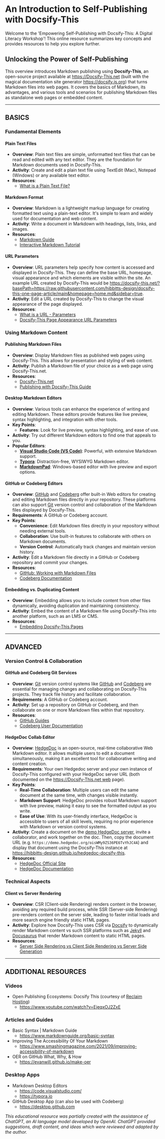 # An Introduction to Self-Publishing with Docsify-This

Welcome to the 'Empowering Self-Publishing with Docsify-This: A Digital Literacy Workshop'! This online resource summarizes key concepts and provides resources to help you explore further.

<h2> Unlocking the Power of Self-Publishing </h2>

This overview introduces Markdown publishing using **Docsify-This**, an open-source project available at https://Docsify-This.net (built with the magical documentation site generator https://docsify.js.org) that turns Markdown files into web pages. It covers the basics of Markdown, its advantages, and various tools and scenarios for publishing Markdown files as standalone web pages or embedded content.

---

## BASICS

### Fundamental Elements

#### Plain Text Files
- **Overview**: Plain text files are simple, unformatted text files that can be read and edited with any text editor. They are the foundation for Markdown documents used in Docsify-This.
- **Activity**: Create and edit a plain text file using TextEdit (Mac), Notepad (Windows) or any available text editor.
- **Resources**:
  - [What is a Plain Text File?](https://en.wikipedia.org/wiki/Plain_text)

#### Markdown Format
- **Overview**: Markdown is a lightweight markup language for creating formatted text using a plain-text editor. It's simple to learn and widely used for documentation and web content.
- **Activity**: Write a document in Markdown with headings, lists, links, and images.
- **Resources**:
  - [Markdown Guide](https://www.markdownguide.org/)
  - [Interactive Markdown Tutorial](https://www.markdowntutorial.com/)

#### URL Parameters
- **Overview**: URL parameters help specify how content is accessed and displayed in Docsify-This. They can define the base URL, homepage, visual appearance and which elements are visible within the site. An example URL created by Docsify-This would be https://docsify-this.net/?basePath=https://raw.githubusercontent.com/hibbitts-design/docsify-this-one-page-article/main&homepage=home.md&sidebar=true.
- **Activity**: Edit a URL created by Docsify-This to change the visual appearance of the page displayed.
- **Resources**:
  - [What is a URL - Parameters](https://developer.mozilla.org/en-US/docs/Learn/Common_questions/Web_mechanics/What_is_a_URL#parameters)
  - [Docsify-This Page Appearance URL Parameters](https://docsify-this.net/?basePath=https://raw.githubusercontent.com/hibbitts-design/publishing-with-docsify-this/main&sidebar=true&browser-tab-title=Markdown%20Publishing%20with%20Docsify-This&edit-link=https://github.com/hibbitts-design/publishing-with-docsify-this/blob/main/README.md&edit-link-text=Suggest%20an%20Edit%20for%20this%20Page&maxLevel=3&coverpage=_coverpage.md&zoom-images=true&dark-mode=true#/?id=docsify-this-web-page-appearance)

### Using Markdown Content

#### Publishing Markdown Files
- **Overview**: Display Markdown files as published web pages using Docsify-This. This allows for presentation and styling of web content.
- **Activity**: Publish a Markdown file of your choice as a web page using Docsify-This.net.
- **Resources**:
  - [Docsify⁠–⁠This.net](https://docsify-this.net)
  - [Publishing with Docsify⁠–⁠This Guide](https://docsify-this.net/?basePath=https://raw.githubusercontent.com/hibbitts-design/publishing-with-docsify-this/main&sidebar=true&browser-tab-title=Markdown%20Publishing%20with%20Docsify-This&edit-link=https://github.com/hibbitts-design/publishing-with-docsify-this/blob/main/README.md&edit-link-text=Suggest%20an%20Edit%20for%20this%20Page&maxLevel=3&coverpage=_coverpage.md&zoom-images=true&dark-mode=true)

#### Desktop Markdown Editors
- **Overview**: Various tools can enhance the experience of writing and editing Markdown. These editors provide features like live preview, syntax highlighting, and integration with other tools.
- **Key Points**:
  - **Features**: Look for live preview, syntax highlighting, and ease of use.
- **Activity**: Try out different Markdown editors to find one that appeals to you.
- **Popular Editors**:
  - **[Visual Studio Code (VS Code)](https://code.visualstudio.com/)**: Powerful, with extensive Markdown support.
  - **[Typora](https://typora.io/)**: Distraction-free, WYSIWYG Markdown editor.
  - **[MarkdownPad](http://markdownpad.com/)**: Windows-based editor with live preview and export options.

#### GitHub or Codeberg Editors
- **Overview**: [GitHub](https://github.com/) and [Codeberg](https://codeberg.org/) offer built-in Web editors for creating and editing Markdown files directly in your repository. These platforms can also support [Git](https://en.wikipedia.org/wiki/Git) version control and collaboration of the Markdown files displayed by Docsify-This.
- **Requirements**: A GitHub or Codeberg account.
- **Key Points**:
  - **Convenience**: Edit Markdown files directly in your repository without needing external tools.
  - **Collaboration**: Use built-in features to collaborate with others on Markdown documents.
  - **Version Control**: Automatically track changes and maintain version history.
- **Activity**: Edit a Markdown file directly in a GitHub or Codeberg repository and commit your changes.
- **Resources**:
  - [GitHub: Working with Markdown Files](https://docs.github.com/en/get-started/writing-on-github/getting-started-with-writing-and-formatting-on-github/basic-writing-and-formatting-syntax)
  - [Codeberg Documentation](https://docs.codeberg.org/)

#### Embedding vs. Duplicating Content
- **Overview**: Embedding allows you to include content from other files dynamically, avoiding duplication and maintaining consistency.
- **Activity**: Embed the content of a Markdown file using Docsify-This into another platform, such as an LMS or CMS.
- **Resources**:
  - [Embedding Docsify-This Pages](https://docsify-this.net/?basePath=https://raw.githubusercontent.com/hibbitts-design/publishing-with-docsify-this/main&sidebar=true&browser-tab-title=Markdown%20Publishing%20with%20Docsify-This&edit-link=https://github.com/hibbitts-design/publishing-with-docsify-this/blob/main/README.md&edit-link-text=Suggest%20an%20Edit%20for%20this%20Page&maxLevel=3&coverpage=_coverpage.md&zoom-images=true&dark-mode=true#/?id=embedding-docsify-this-pages)

---

## ADVANCED

### Version Control & Collaboration

#### GitHub and Codeberg Git Services
- **Overview**: [Git](https://en.wikipedia.org/wiki/Git) version control systems like [GitHub](https://github.com/) and [Codeberg](https://codeberg.org/) are essential for managing changes and collaborating on Docsify-This projects. They track file history and facilitate collaboration.
- **Requirements**: A GitHub or Codeberg account.
- **Activity**: Set up a repository on GitHub or Codeberg, and then collaborate on one or more Markdown files within that repository.
- **Resources**:
  - [GitHub Guides](https://guides.github.com/)
  - [Codeberg User Documentation](https://docs.codeberg.org/)

#### HedgeDoc Collab Editor
- **Overview**: [HedgeDoc](https://hedgedoc.org/) is an open-source, real-time collaborative Web Markdown editor. It allows multiple users to edit a document simultaneously, making it an excellent tool for collaborative writing and content creation.
- **Requirements**: Your own Hedgedoc server and your own instance of Docsify-This configured with your HedgeDoc server URL (both documented on the https://Docsify-This.net web page).
- **Key Points**:
  - **Real-Time Collaboration**: Multiple users can edit the same document at the same time, with changes visible instantly.
  - **Markdown Support**: HedgeDoc provides robust Markdown support with live preview, making it easy to see the formatted output as you write.
  - **Ease of Use**: With its user-friendly interface, HedgeDoc is accessible to users of all skill levels, requiring no prior experience with Markdown or version control systems.
- **Activity**: Create a document on the [demo HedgeDoc server](https://hedgedoc.org/demo/), invite a collaborator, and work together on the doc. Then, copy the document URL (e.g. `https://demo.hedgedoc.org/oisWMy9ZS36PE6TvYhJC4A`) and display that document using the Docsify-This instance at https://hibbitts-design.github.io/hedgedoc-docsify-this.
- **Resources**:
  - [HedgeDoc Official Site](https://hedgedoc.org/)
  - [HedgeDoc Documentation](https://docs.hedgedoc.org/)

### Technical Aspects

#### Client vs Server Rendering
- **Overview**: CSR (Client-side Rendering) renders content in the browser, avoiding any required build process, while SSR (Server-side Rendering) pre-renders content on the server side, leading to faster initial loads and more search engine friendly static HTML pages.
- **Activity**: Explore how Docsify-This uses CSR via [Docsify](https://docsify.js.org) to dynamically render Markdown content vs such SSR platforms such as [Jekyll](https://jekyllrb.com/) and [Docusaurus](https://docusaurus.io/) that render Markdown content to static HTML pages.
- **Resources**:
  - [Server Side Rendering vs Client Side Rendering vs Server Side Generation](https://www.geeksforgeeks.org/server-side-rendering-vs-client-side-rendering-vs-server-side-generation/)

---

## ADDITIONAL RESOURCES

### Videos

- Open Publishing Ecosystems: Docsify This (courtesy of [Reclaim Hosting](https://www.reclaimhosting.com/))
  - https://www.youtube.com/watch?v=EjeqxOJ2ZxE

### Articles and Guides

- Basic Syntax | Markdown Guide
  - https://www.markdownguide.org/basic-syntax
- Improving The Accessibility Of Your Markdown
  - https://www.smashingmagazine.com/2021/09/improving-accessibility-of-markdown
- OER on GitHub What, Why, & How
  - https://evanwill.github.io/make-oer

### Desktop Apps

- Markdown Desktop Editors
  - https://code.visualstudio.com/
  - https://typora.io
- GitHub Desktop App (can also be used with Codeberg)
  - https://desktop.github.com

_This educational resource was partially created with the assistance of ChatGPT, an AI language model developed by OpenAI. ChatGPT provided suggestions, draft content, and ideas which were reviewed and adapted by the author._
